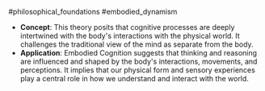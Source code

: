 #philosophical_foundations #embodied_dynamism
- **Concept**: This theory posits that cognitive processes are deeply intertwined with the body's interactions with the physical world. It challenges the traditional view of the mind as separate from the body.
- **Application**: Embodied Cognition suggests that thinking and reasoning are influenced and shaped by the body's interactions, movements, and perceptions. It implies that our physical form and sensory experiences play a central role in how we understand and interact with the world.